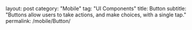 layout: post
category: "Mobile"
tag: "UI Components"
title: Button
subtitle: "Buttons allow users to take actions, and make choices, with a single tap."
permalink: /mobile/Button/

